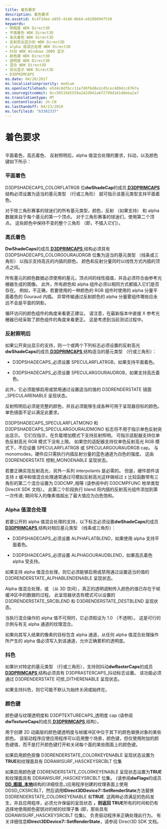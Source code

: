```yaml
---
title: 着色要求
description: 着色要求
ms.assetid: 6c4f3dee-a955-4140-8b64-e9289094f530
keywords:
- 明暗度 WDK Direct3D
- 平面着色 WDK Direct3D
- 高氏着色 WDK Direct3D
- 反射突出显示的 WDK Direct3D
- alpha 值混合处理 WDK Direct3D
- 抖动 WDK Windows 2000 显示
- 颜色键 WDK Direct3D
- 透明度 WDK Direct3D
- 混合 WDK Direct3D
- 突出显示 WDK Direct3D
- D3DPRIMCAPS
ms.date: 04/20/2017
ms.localizationpriority: medium
ms.openlocfilehash: e5d4c8dfbcc11e7d0f6d8e1cd5cec489dcc8767a
ms.sourcegitcommit: 0cc5051945559a242d941a6f2799d161d8eba2a7
ms.translationtype: MT
ms.contentlocale: zh-CN
ms.lasthandoff: 04/23/2019
ms.locfileid: "63382337"
---
```

# <a name="shading-requirements"></a>着色要求


## <span id="ddk_shading_requirements_gg"></span><span id="DDK_SHADING_REQUIREMENTS_GG"></span>


平面着色，高氏着色、 反射照明后，alpha 值混合处理的要求，抖动，以及颜色键如下所示：

### <a name="span-idflatshadingspanspan-idflatshadingspanflat-shading"></a><span id="flat_shading"></span><span id="FLAT_SHADING"></span>平面着色

D3DPSHADECAPS\_COLORFLATRGB 位**dwShadeCap**的成员[ **D3DPRIMCAPS** ](https://msdn.microsoft.com/library/windows/hardware/ff549034)结构必须设置为适当的基元类型 （行或三角形） 就可指示该基元类型支持平面着色。

对于除三角形赛事的球迷们的所有基元类型，颜色，反射 （如果支持） 和 alpha 数据来自于每个基元的第一个顶点。 对于三角形赛事的球迷们，使用第二个顶点。 这些颜色中保持不变的整个三角形 （即，不插入它们）。

### <a name="span-idgouraudshadingspanspan-idgouraudshadingspangouraud-shading"></a><span id="gouraud_shading"></span><span id="GOURAUD_SHADING"></span>高氏着色

**DwShadeCaps**的成员[ **D3DPRIMCAPS** ](https://msdn.microsoft.com/library/windows/hardware/ff549034)结构必须具有 D3DPSHADECAPS\_COLORGOURAUDRGB 位集为适当的基元类型 （线条或三角形） 以指示支持高氏的内插的颜色。 颜色和反射分量同时以线性方式内插的顶点之间。

所有基元的颜色数据必须使用的基元，顶点间的线性插值，并且必须符合由参考光栅器生成的图像。 此外，所有颜色和 alpha 组件必须以相同方式都插入它们是否存在。 例如，不正确，若要使用的一种颜色的 RGB 组件时使用的 alpha 分量平面着色的 Gouraud 内插。 异常传输通过反射颜色的 alpha 分量雾组件哪些应永远不会是平面的阴影。

循环访问的颜色组件的角度来看更正建议。 请注意，在最新版本中直接 X 参考光栅器已经采取了颜色组件的角度来看更正。 这是考虑到当前测试过程中。

### <a name="span-idspecularhighlightingspanspan-idspecularhighlightingspanspecular-highlighting"></a><span id="specular_highlighting"></span><span id="SPECULAR_HIGHLIGHTING"></span>反射照明后

如果公开突出显示的支持，则一个或两个下列标志必须设置的反射高光**dwShadeCaps**的成员[ **D3DPRIMCAPS** ](https://msdn.microsoft.com/library/windows/hardware/ff549034)结构适当的基元类型 （行或三角形）：

-   D3DPSHADECAPS\_必须设置 SPECULARFLATRGB，如果支持平面着色。

-   D3DPSHADECAPS\_必须设置 SPECULARGOURAUDRGB，如果支持高氏着色。

此外，它必须能够启用或禁用通过设置适当的值的 D3DRENDERSTATE 镜面\_SPECULARENABLE 呈现状态。

反射照明后必须是完整的颜色，并且必须能够生成各种可用于呈现器目标的颜色。 单色镜面不足以满足此要求。

D3DPSHADECAPS\_SPECULARFLATMONO 和 D3DPSHADECAPS\_SPECULARGOURAUDMONO 标志将不用于指示单色反射突出显示。 它们仅指示，在负载增加模式下支持反射照明。 可指示适配器支持仅单色反射高光 RGB 模式下没有上限。 如果您的适配器支持仅单色反射高光 RGB 模式下，不应设置 SPECULARFLATRGB 或 SPECULARGOURAUDRGB cap。 与 monomodes，硬件应只需执行内插反射分量的蓝色通道为白色的强度。 这由 D3DRENDERSTATE 控制\_MONOENABLE 呈现状态。

若要正确实现反射高光，另外一系列 interpolants 是必需的。 但是，硬件部件该支持 z 缓冲和值混合处理通常通过可模拟反射高光这样做经过 z 比较函数带有三角形的第二个混合设置为 D3DCMP\_相等 (请参阅中的 D3DCMPFUNC 枚举类型DirectX SDK 文档）。 此第二个阶段执行 blend 将内插的反射高光组件添加到第一次传递; 期间写入的像素值超出了最大值应为白色饱和。

### <a name="span-idalphablendingspanspan-idalphablendingspanalpha-blending"></a><span id="alpha_blending"></span><span id="ALPHA_BLENDING"></span>Alpha 值混合处理

若要公开的 alpha 值混合处理的支持，以下标志必须设置**dwShadeCaps**的成员[ **D3DPRIMCAPS** ](https://msdn.microsoft.com/library/windows/hardware/ff549034)结构对相应基元类型 （线条或三角形）：

-   D3DPSHADECAPS\_必须设置 ALPHAFLATBLEND，如果使用 alpha 支持平面着色。

-   D3DPSHADECAPS\_必须设置 ALPHAGOURAUDBLEND，如果高氏着色 alpha 受支持。

如果支持 alpha 值混合处理，则它必须能够启用或禁用通过设置适当的值的 D3DRENDERSTATE\_ALPHABLENDENABLE 呈现状态。

Alpha 值混合处理，或 （从 3D 空间），真正的透明调制传入颜色的值已存在于帧缓冲区中的数据的过程。 此呈现器状态有模式可以设置的 D3DRENDERSTATE\_SRCBLEND 和 D3DRENDERSTATE\_DESTBLEND 呈现状态。

当执行混合操作的 alpha 值不可用时，它必须假设为 1.0 （不透明）。 这是可行的示例与有无 alpha 通道的纹理混合。

如果向其写入结果的像素的目标包含 alpha 通道，从任何 alpha 值混合处理操作所产生的 alpha 值必须写入到该通道，允许正确累积的透明度。

### <a name="span-idditheringspanspan-idditheringspandithering"></a><span id="dithering"></span><span id="DITHERING"></span>抖色

如果针对特定的基元类型 （行或三角形），支持则抖动**dwRasterCaps**的成员[ **D3DPRIMCAPS** ](https://msdn.microsoft.com/library/windows/hardware/ff549034)结构必须具有 D3DPRASTERCAPS\_抖动标志设置。 该功能必须通过 D3DRENDERSTATE 可控\_DITHERENABLE 呈现状态。

如果支持抖色，则它可能不默认为始终关闭或始终在。

### <a name="span-idcolorkeyspanspan-idcolorkeyspancolor-key"></a><span id="color_key"></span><span id="COLOR_KEY"></span>颜色键

颜色键与纹理透明度和 D3DPTEXTURECAPS\_透明度 cap (请参阅**dwTextureCaps**的成员[ **D3DPRIMCAPS** ](https://msdn.microsoft.com/library/windows/hardware/ff549034)结构）。

用于创建 2D 动画层的颜色键透明度与帧缓冲区中位于其下的颜色替换对象的某些颜色。 该驱动程序应使应用程序可以启用整个场景，颜色键，但仅使用附加的颜色键值，而不是打开颜色键打开和关闭每个面的某些图面上的颜色键。

如果启用颜色抠像 D3DRENDERSTATE\_COLORKEYENABLE 呈现状态设置为**TRUE**和纹理面具有 DDRAWISURF\_HASCKEYSRCBLT 位集

如果启用颜色键 D3DRENDERSTATE\_COLORKEYENABLE 呈现状态设置为**TRUE**和纹理面具有 DDRAWISURF\_HASCKEYSRCBLT 位集。 (请参阅**dwFlags**的成员[ **DD\_图面\_本地**](https://msdn.microsoft.com/library/windows/hardware/ff551733)结构的详细信息。)应用程序创建的纹理表面上使用 DDSD\_CKSRCBLT，然后调用**IDirect3DDevice7::SetRenderState**方法替换 D3DRENDERSTATE\_COLORKEYENABLE 和**TRUE**. 这两种必须满足的色码发生，并且应用程序，必须允许保留的呈现状态 **，则返回 TRUE**所有的时间和仍有选择地使用颜色密钥对的帧的纹理子集 (即，那些具有DDRAWISURF\_HASCKEYSRCBLT 位集)。 负责驱动程序来正确处理此行为。 有关详细信息**IDirect3DDevice7::SetRenderState**，请参阅 Direct3D SDK 文档。

 

 





